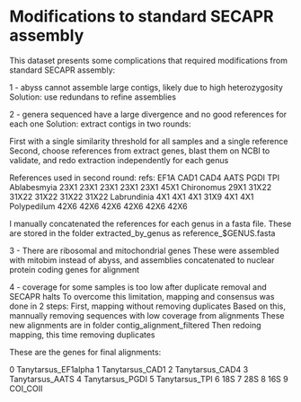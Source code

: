 # Modifications to standard SECAPR assembly

This dataset presents some complications that required modifications from standard SECAPR assembly:

1 - abyss cannot assemble large contigs, likely due to high heterozygosity
Solution: use redundans to refine assemblies

2 - genera sequenced have a large divergence and no good references for each one
Solution: extract contigs in two rounds: 

First with a single similarity threshold for all samples and a single reference
Second, choose references from extract genes, blast them on NCBI to validate, and redo extraction independently for each genus

References used in second round:
refs:	EF1A	CAD1	CAD4	AATS	PGDI	TPI
Ablabesmyia	23X1	23X1	23X1	23X1	23X1	45X1
Chironomus	29X1	31X22	31X22	31X22	31X22	31X22
Labrundinia	4X1	4X1	4X1	31X9	4X1	4X1
Polypedilum	42X6	42X6	42X6	42X6	42X6	42X6


I manually concatenated the references for each genus in a fasta file. These are stored in the folder extracted_by_genus as reference_$GENUS.fasta


3 - There are ribosomal and mitochondrial genes
These were assembled with mitobim instead of abyss, and assemblies concatenated to nuclear protein coding genes for alignment


4 - coverage for some samples is too low after duplicate removal and SECAPR halts
To overcome this limitation, mapping and consensus was done in 2 steps:
First, mapping without removing duplicates
Based on this, mannually removing sequences with low coverage from alignments
These new alignments are in folder contig_alignment_filtered
Then redoing mapping, this time removing duplicates


These are the genes for final alignments:

0 Tanytarsus_EF1alpha
1 Tanytarsus_CAD1
2 Tanytarsus_CAD4
3 Tanytarsus_AATS
4 Tanytarsus_PGDI
5 Tanytarsus_TPI
6 18S
7 28S
8 16S
9 COI_COII
